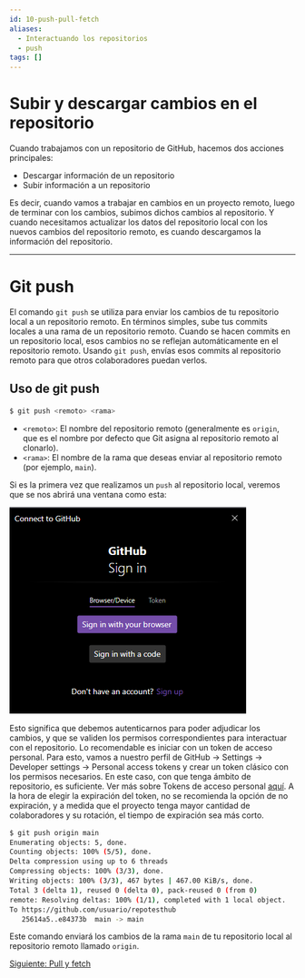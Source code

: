 ```yaml
---
id: 10-push-pull-fetch
aliases:
  - Interactuando los repositorios
  - push
tags: []
---
```

# Subir y descargar cambios en el repositorio
Cuando trabajamos con un repositorio de GitHub, hacemos dos acciones principales:

- Descargar información de un repositorio
- Subir información a un repositorio

Es decir, cuando vamos a trabajar en cambios en un proyecto remoto, luego de terminar con los cambios, subimos dichos cambios al repositorio.
Y cuando necesitamos actualizar los datos del repositorio local con los nuevos cambios del repositorio remoto, es cuando descargamos la información del repositorio.

 ---

# Git push
El comando `git push` se utiliza para enviar los cambios de tu repositorio local a un repositorio remoto. En términos simples, sube tus commits locales a una rama de un repositorio remoto.
Cuando se hacen commits en un repositorio local, esos cambios no se reflejan automáticamente en el repositorio remoto. Usando `git push`, envías esos commits al repositorio remoto para que otros colaboradores puedan verlos.

## Uso de git push

```bash
$ git push <remoto> <rama>
```

- `<remoto>`: El nombre del repositorio remoto (generalmente es `origin`, que es el nombre por defecto que Git asigna al repositorio remoto al clonarlo).
- `<rama>`: El nombre de la rama que deseas enviar al repositorio remoto (por ejemplo, `main`).

Si es la primera vez que realizamos un `push` al repositorio local, veremos que se nos abrirá una ventana como esta:

![Iniciar sesión en GitHub](../assets/git/github-login.png)

Esto significa que debemos autenticarnos para poder adjudicar los cambios, y que se validen los permisos correspondientes para interactuar con el repositorio.
Lo recomendable es iniciar con un token de acceso personal. Para esto, vamos a nuestro perfil de GitHub -> Settings -> Developer settings -> Personal access tokens y crear un token clásico con los permisos necesarios. En este caso, con que tenga ámbito de repositorio, es suficiente.
Ver más sobre Tokens de acceso personal [aquí](https://docs.github.com/en/authentication/keeping-your-account-and-data-secure/managing-your-personal-access-tokens).
A la hora de elegir la expiración del token, no se recomienda la opción de no expiración, y a medida que el proyecto tenga mayor cantidad de colaboradores y su rotación, el tiempo de expiración sea más corto.

```bash
$ git push origin main
Enumerating objects: 5, done.
Counting objects: 100% (5/5), done.
Delta compression using up to 6 threads
Compressing objects: 100% (3/3), done.
Writing objects: 100% (3/3), 467 bytes | 467.00 KiB/s, done.
Total 3 (delta 1), reused 0 (delta 0), pack-reused 0 (from 0)
remote: Resolving deltas: 100% (1/1), completed with 1 local object.
To https://github.com/usuario/repotesthub
   25614a5..e84373b  main -> main
```

Este comando enviará los cambios de la rama `main` de tu repositorio local al repositorio remoto llamado `origin`.

[Siguiente: Pull y fetch](12-pull-fetch.md)
